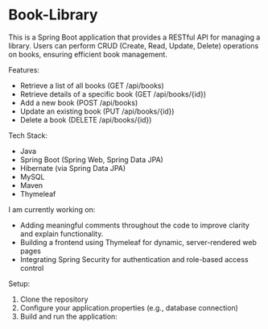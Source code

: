 ﻿# Book-Library

This is a Spring Boot application that provides a RESTful API for managing a library. Users can perform CRUD (Create, Read, Update, Delete) operations on books, ensuring efficient book management.

Features:
- Retrieve a list of all books (GET /api/books)
- Retrieve details of a specific book (GET /api/books/{id})
- Add a new book (POST /api/books)
- Update an existing book (PUT /api/books/{id})
- Delete a book (DELETE /api/books/{id})

Tech Stack:
- Java
- Spring Boot (Spring Web, Spring Data JPA)
- Hibernate (via Spring Data JPA)
- MySQL
- Maven
- Thymeleaf

I am currently working on:
- Adding meaningful comments throughout the code to improve clarity and explain functionality.
- Building a frontend using Thymeleaf for dynamic, server-rendered web pages
- Integrating Spring Security for authentication and role-based access control
  

Setup: 
1. Clone the repository
2. Configure your application.properties (e.g., database connection)
3. Build and run the application:
   








